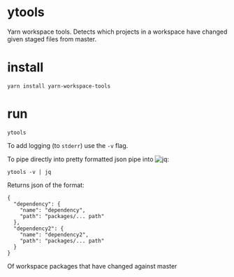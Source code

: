 # ytools
Yarn workspace tools.  Detects which projects in a workspace have changed given staged files from master.  

# install

```
yarn install yarn-workspace-tools
```

# run

```
ytools
```

To add logging (to `stderr`) use the `-v` flag.  

To pipe directly into pretty formatted json pipe into ![jq](https://stedolan.github.io/jq/):

```
ytools -v | jq
```

Returns json of the format:
```
{
  "dependency": {
    "name": "dependency",
    "path": "packages/... path"
  },
  "dependency2": {
    "name": "dependency2",
    "path": "packages/... path"
  }
}
```

Of workspace packages that have changed against master
